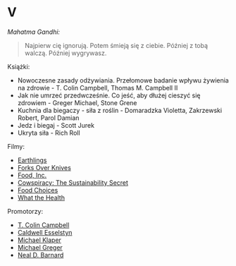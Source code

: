 # V
*Mahatma Gandhi:* 
>  Najpierw cię ignorują. Potem śmieją się z ciebie. Później z tobą walczą. Później wygrywasz. 

Książki:
- Nowoczesne zasady odżywiania. Przełomowe badanie wpływu żywienia na zdrowie - T. Colin Campbell, Thomas M. Campbell II
- Jak nie umrzeć przedwcześnie. Co jeść, aby dłużej cieszyć się zdrowiem - Greger Michael, Stone Grene
- Kuchnia dla biegaczy - siła z roślin -  Domaradzka Violetta, Zakrzewski Robert, Parol Damian 
- Jedz i biegaj - Scott Jurek
- Ukryta siła - Rich Roll

Filmy:
- [Earthlings](https://vimeo.com/209647801)
- [Forks Over Knives](https://www.forksoverknives.com/)
- [Food, Inc.](http://www.takepart.com/foodinc)
- [Cowspiracy: The Sustainability Secret](http://www.cowspiracy.com/)
- [Food Choices](http://www.foodchoicesmovie.com/)
- [What the Health](http://www.whatthehealthfilm.com/)

Promotorzy:
- [T. Colin Campbell](https://en.wikipedia.org/wiki/T._Colin_Campbell)
- [Caldwell Esselstyn](https://en.wikipedia.org/wiki/Caldwell_Esselstyn)
- [Michael Klaper](https://en.wikipedia.org/wiki/Michael_Klaper)
- [Michael Greger](https://en.wikipedia.org/wiki/Michael_Greger)
- [Neal D. Barnard](https://en.wikipedia.org/wiki/Neal_D._Barnard)
